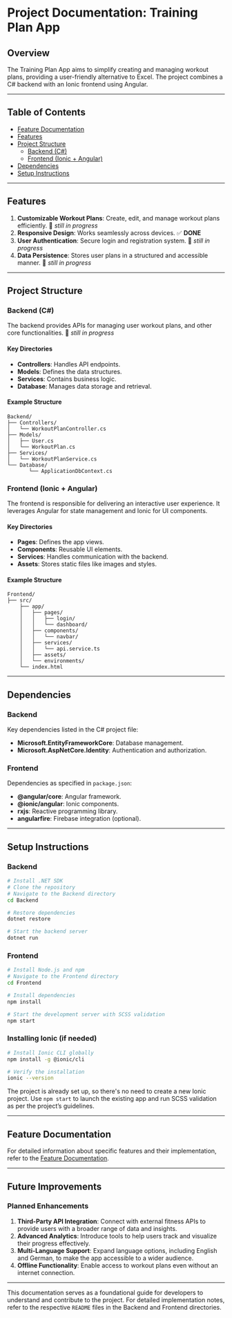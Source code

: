 # Project Documentation: Training Plan App

## Overview

The Training Plan App aims to simplify creating and managing workout plans, providing a user-friendly alternative to Excel. The project combines a C# backend with an Ionic frontend using Angular.

---

## Table of Contents

- [Feature Documentation](#feature-documentation)
- [Features](#features)
- [Project Structure](#project-structure)
  - [Backend (C#)](#backend-c)
  - [Frontend (Ionic + Angular)](#frontend-ionic-angular)
- [Dependencies](#dependencies)
- [Setup Instructions](#setup-instructions)

---

## Features

1. **Customizable Workout Plans**: Create, edit, and manage workout plans efficiently. :large_orange_diamond: *still in progress*
2. **Responsive Design**: Works seamlessly across devices. :white_check_mark: **DONE**
3. **User Authentication**: Secure login and registration system. :large_orange_diamond: *still in progress*
4. **Data Persistence**: Stores user plans in a structured and accessible manner. :large_orange_diamond: *still in progress*

---

## Project Structure

### Backend (C#)

The backend provides APIs for managing user workout plans, and other core functionalities. :large_orange_diamond: *still in progress*

#### Key Directories

- **Controllers**: Handles API endpoints.
- **Models**: Defines the data structures.
- **Services**: Contains business logic.
- **Database**: Manages data storage and retrieval.

#### Example Structure

```
Backend/
├── Controllers/
│   └── WorkoutPlanController.cs
├── Models/
│   ├── User.cs
│   └── WorkoutPlan.cs
├── Services/
│   └── WorkoutPlanService.cs
└── Database/
       └── ApplicationDbContext.cs
```

### Frontend (Ionic + Angular)

The frontend is responsible for delivering an interactive user experience. It leverages Angular for state management and Ionic for UI components.

#### Key Directories

- **Pages**: Defines the app views.
- **Components**: Reusable UI elements.
- **Services**: Handles communication with the backend.
- **Assets**: Stores static files like images and styles.

#### Example Structure

```
Frontend/
├── src/
    ├── app/
    │   ├── pages/
    │   │   ├── login/
    │   │   └── dashboard/
    │   ├── components/
    │   │   └── navbar/
    │   ├── services/
    │   │   └── api.service.ts
    │   ├── assets/
    │   └── environments/
    └── index.html
```

---

## Dependencies

### Backend

Key dependencies listed in the C# project file:

- **Microsoft.EntityFrameworkCore**: Database management.
- **Microsoft.AspNetCore.Identity**: Authentication and authorization.

### Frontend

Dependencies as specified in `package.json`:

- **@angular/core**: Angular framework.
- **@ionic/angular**: Ionic components.
- **rxjs**: Reactive programming library.
- **angularfire**: Firebase integration (optional).

---

## Setup Instructions

### Backend

```bash
# Install .NET SDK
# Clone the repository
# Navigate to the Backend directory
cd Backend

# Restore dependencies
dotnet restore

# Start the backend server
dotnet run
```

### Frontend

```bash
# Install Node.js and npm
# Navigate to the Frontend directory
cd Frontend

# Install dependencies
npm install

# Start the development server with SCSS validation
npm start
```

### Installing Ionic (if needed)

```bash
# Install Ionic CLI globally
npm install -g @ionic/cli

# Verify the installation
ionic --version
```

The project is already set up, so there's no need to create a new Ionic project. Use `npm start` to launch the existing app and run SCSS validation as per the project’s guidelines.

---

## Feature Documentation

For detailed information about specific features and their implementation, refer to the [Feature Documentation](./addFeature.md).

---

## Future Improvements

### Planned Enhancements

1. **Third-Party API Integration**: Connect with external fitness APIs to provide users with a broader range of data and insights.
2. **Advanced Analytics**: Introduce tools to help users track and visualize their progress effectively.
3. **Multi-Language Support**: Expand language options, including English and German, to make the app accessible to a wider audience.
4. **Offline Functionality**: Enable access to workout plans even without an internet connection.

---

This documentation serves as a foundational guide for developers to understand and contribute to the project. For detailed implementation notes, refer to the respective `README` files in the Backend and Frontend directories.
